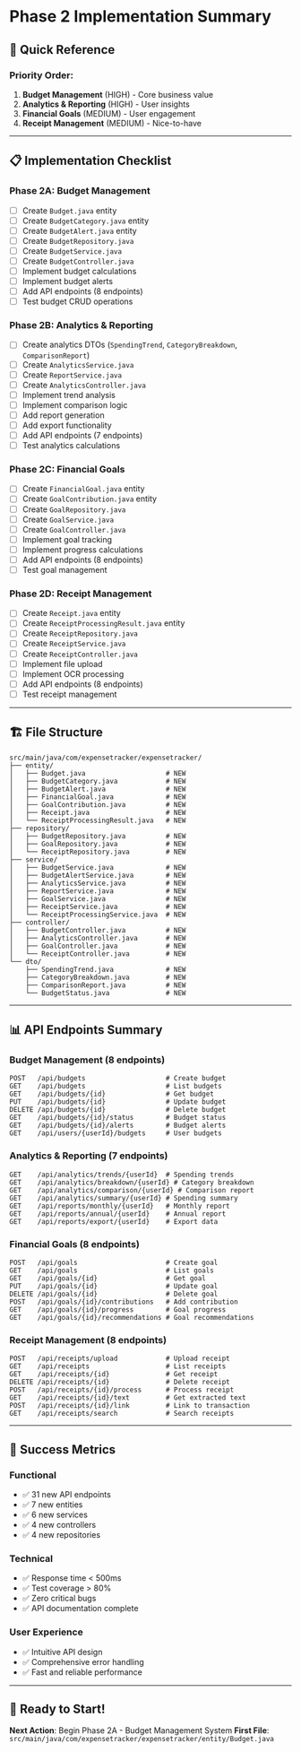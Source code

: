 # Phase 2 Implementation Summary

## 🎯 **Quick Reference**

### **Priority Order:**
1. **Budget Management** (HIGH) - Core business value
2. **Analytics & Reporting** (HIGH) - User insights
3. **Financial Goals** (MEDIUM) - User engagement
4. **Receipt Management** (MEDIUM) - Nice-to-have

---

## 📋 **Implementation Checklist**

### **Phase 2A: Budget Management**
- [ ] Create `Budget.java` entity
- [ ] Create `BudgetCategory.java` entity  
- [ ] Create `BudgetAlert.java` entity
- [ ] Create `BudgetRepository.java`
- [ ] Create `BudgetService.java`
- [ ] Create `BudgetController.java`
- [ ] Implement budget calculations
- [ ] Implement budget alerts
- [ ] Add API endpoints (8 endpoints)
- [ ] Test budget CRUD operations

### **Phase 2B: Analytics & Reporting**
- [ ] Create analytics DTOs (`SpendingTrend`, `CategoryBreakdown`, `ComparisonReport`)
- [ ] Create `AnalyticsService.java`
- [ ] Create `ReportService.java`
- [ ] Create `AnalyticsController.java`
- [ ] Implement trend analysis
- [ ] Implement comparison logic
- [ ] Add report generation
- [ ] Add export functionality
- [ ] Add API endpoints (7 endpoints)
- [ ] Test analytics calculations

### **Phase 2C: Financial Goals**
- [ ] Create `FinancialGoal.java` entity
- [ ] Create `GoalContribution.java` entity
- [ ] Create `GoalRepository.java`
- [ ] Create `GoalService.java`
- [ ] Create `GoalController.java`
- [ ] Implement goal tracking
- [ ] Implement progress calculations
- [ ] Add API endpoints (8 endpoints)
- [ ] Test goal management

### **Phase 2D: Receipt Management**
- [ ] Create `Receipt.java` entity
- [ ] Create `ReceiptProcessingResult.java` entity
- [ ] Create `ReceiptRepository.java`
- [ ] Create `ReceiptService.java`
- [ ] Create `ReceiptController.java`
- [ ] Implement file upload
- [ ] Implement OCR processing
- [ ] Add API endpoints (8 endpoints)
- [ ] Test receipt management

---

## 🏗️ **File Structure**

```
src/main/java/com/expensetracker/expensetracker/
├── entity/
│   ├── Budget.java                    # NEW
│   ├── BudgetCategory.java            # NEW
│   ├── BudgetAlert.java               # NEW
│   ├── FinancialGoal.java             # NEW
│   ├── GoalContribution.java          # NEW
│   ├── Receipt.java                   # NEW
│   └── ReceiptProcessingResult.java   # NEW
├── repository/
│   ├── BudgetRepository.java          # NEW
│   ├── GoalRepository.java            # NEW
│   └── ReceiptRepository.java         # NEW
├── service/
│   ├── BudgetService.java             # NEW
│   ├── BudgetAlertService.java        # NEW
│   ├── AnalyticsService.java          # NEW
│   ├── ReportService.java             # NEW
│   ├── GoalService.java               # NEW
│   ├── ReceiptService.java            # NEW
│   └── ReceiptProcessingService.java  # NEW
├── controller/
│   ├── BudgetController.java          # NEW
│   ├── AnalyticsController.java       # NEW
│   ├── GoalController.java            # NEW
│   └── ReceiptController.java         # NEW
└── dto/
    ├── SpendingTrend.java             # NEW
    ├── CategoryBreakdown.java         # NEW
    ├── ComparisonReport.java          # NEW
    └── BudgetStatus.java              # NEW
```

---

## 📊 **API Endpoints Summary**

### **Budget Management (8 endpoints)**
```
POST   /api/budgets                    # Create budget
GET    /api/budgets                    # List budgets
GET    /api/budgets/{id}               # Get budget
PUT    /api/budgets/{id}               # Update budget
DELETE /api/budgets/{id}               # Delete budget
GET    /api/budgets/{id}/status        # Budget status
GET    /api/budgets/{id}/alerts        # Budget alerts
GET    /api/users/{userId}/budgets     # User budgets
```

### **Analytics & Reporting (7 endpoints)**
```
GET    /api/analytics/trends/{userId}  # Spending trends
GET    /api/analytics/breakdown/{userId} # Category breakdown
GET    /api/analytics/comparison/{userId} # Comparison report
GET    /api/analytics/summary/{userId} # Spending summary
GET    /api/reports/monthly/{userId}   # Monthly report
GET    /api/reports/annual/{userId}    # Annual report
GET    /api/reports/export/{userId}    # Export data
```

### **Financial Goals (8 endpoints)**
```
POST   /api/goals                      # Create goal
GET    /api/goals                      # List goals
GET    /api/goals/{id}                 # Get goal
PUT    /api/goals/{id}                 # Update goal
DELETE /api/goals/{id}                 # Delete goal
POST   /api/goals/{id}/contributions   # Add contribution
GET    /api/goals/{id}/progress        # Goal progress
GET    /api/goals/{id}/recommendations # Goal recommendations
```

### **Receipt Management (8 endpoints)**
```
POST   /api/receipts/upload            # Upload receipt
GET    /api/receipts                   # List receipts
GET    /api/receipts/{id}              # Get receipt
DELETE /api/receipts/{id}              # Delete receipt
POST   /api/receipts/{id}/process      # Process receipt
GET    /api/receipts/{id}/text         # Get extracted text
POST   /api/receipts/{id}/link         # Link to transaction
GET    /api/receipts/search            # Search receipts
```

---

## 🎯 **Success Metrics**

### **Functional**
- ✅ 31 new API endpoints
- ✅ 7 new entities
- ✅ 6 new services
- ✅ 4 new controllers
- ✅ 4 new repositories

### **Technical**
- ✅ Response time < 500ms
- ✅ Test coverage > 80%
- ✅ Zero critical bugs
- ✅ API documentation complete

### **User Experience**
- ✅ Intuitive API design
- ✅ Comprehensive error handling
- ✅ Fast and reliable performance

---

## 🚀 **Ready to Start!**

**Next Action**: Begin Phase 2A - Budget Management System
**First File**: `src/main/java/com/expensetracker/expensetracker/entity/Budget.java` 
